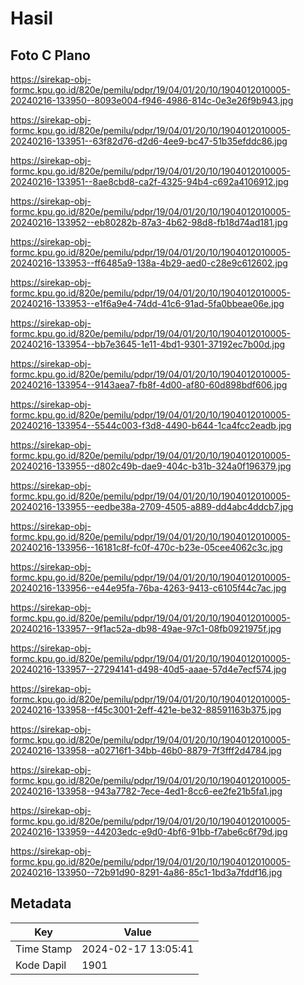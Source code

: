 # Hasil

## Foto C Plano

https://sirekap-obj-formc.kpu.go.id/820e/pemilu/pdpr/19/04/01/20/10/1904012010005-20240216-133950--8093e004-f946-4986-814c-0e3e26f9b943.jpg

https://sirekap-obj-formc.kpu.go.id/820e/pemilu/pdpr/19/04/01/20/10/1904012010005-20240216-133951--63f82d76-d2d6-4ee9-bc47-51b35efddc86.jpg

https://sirekap-obj-formc.kpu.go.id/820e/pemilu/pdpr/19/04/01/20/10/1904012010005-20240216-133951--8ae8cbd8-ca2f-4325-94b4-c692a4106912.jpg

https://sirekap-obj-formc.kpu.go.id/820e/pemilu/pdpr/19/04/01/20/10/1904012010005-20240216-133952--eb80282b-87a3-4b62-98d8-fb18d74ad181.jpg

https://sirekap-obj-formc.kpu.go.id/820e/pemilu/pdpr/19/04/01/20/10/1904012010005-20240216-133953--ff6485a9-138a-4b29-aed0-c28e9c612602.jpg

https://sirekap-obj-formc.kpu.go.id/820e/pemilu/pdpr/19/04/01/20/10/1904012010005-20240216-133953--e1f6a9e4-74dd-41c6-91ad-5fa0bbeae06e.jpg

https://sirekap-obj-formc.kpu.go.id/820e/pemilu/pdpr/19/04/01/20/10/1904012010005-20240216-133954--bb7e3645-1e11-4bd1-9301-37192ec7b00d.jpg

https://sirekap-obj-formc.kpu.go.id/820e/pemilu/pdpr/19/04/01/20/10/1904012010005-20240216-133954--9143aea7-fb8f-4d00-af80-60d898bdf606.jpg

https://sirekap-obj-formc.kpu.go.id/820e/pemilu/pdpr/19/04/01/20/10/1904012010005-20240216-133954--5544c003-f3d8-4490-b644-1ca4fcc2eadb.jpg

https://sirekap-obj-formc.kpu.go.id/820e/pemilu/pdpr/19/04/01/20/10/1904012010005-20240216-133955--d802c49b-dae9-404c-b31b-324a0f196379.jpg

https://sirekap-obj-formc.kpu.go.id/820e/pemilu/pdpr/19/04/01/20/10/1904012010005-20240216-133955--eedbe38a-2709-4505-a889-dd4abc4ddcb7.jpg

https://sirekap-obj-formc.kpu.go.id/820e/pemilu/pdpr/19/04/01/20/10/1904012010005-20240216-133956--16181c8f-fc0f-470c-b23e-05cee4062c3c.jpg

https://sirekap-obj-formc.kpu.go.id/820e/pemilu/pdpr/19/04/01/20/10/1904012010005-20240216-133956--e44e95fa-76ba-4263-9413-c6105f44c7ac.jpg

https://sirekap-obj-formc.kpu.go.id/820e/pemilu/pdpr/19/04/01/20/10/1904012010005-20240216-133957--9f1ac52a-db98-49ae-97c1-08fb0921975f.jpg

https://sirekap-obj-formc.kpu.go.id/820e/pemilu/pdpr/19/04/01/20/10/1904012010005-20240216-133957--27294141-d498-40d5-aaae-57d4e7ecf574.jpg

https://sirekap-obj-formc.kpu.go.id/820e/pemilu/pdpr/19/04/01/20/10/1904012010005-20240216-133958--f45c3001-2eff-421e-be32-88591163b375.jpg

https://sirekap-obj-formc.kpu.go.id/820e/pemilu/pdpr/19/04/01/20/10/1904012010005-20240216-133958--a02716f1-34bb-46b0-8879-7f3fff2d4784.jpg

https://sirekap-obj-formc.kpu.go.id/820e/pemilu/pdpr/19/04/01/20/10/1904012010005-20240216-133958--943a7782-7ece-4ed1-8cc6-ee2fe21b5fa1.jpg

https://sirekap-obj-formc.kpu.go.id/820e/pemilu/pdpr/19/04/01/20/10/1904012010005-20240216-133959--44203edc-e9d0-4bf6-91bb-f7abe6c6f79d.jpg

https://sirekap-obj-formc.kpu.go.id/820e/pemilu/pdpr/19/04/01/20/10/1904012010005-20240216-133950--72b91d90-8291-4a86-85c1-1bd3a7fddf16.jpg


## Metadata

| Key        | Value               |
| ---------- | ------------------- |
| Time Stamp | 2024-02-17 13:05:41 |
| Kode Dapil | 1901                |



